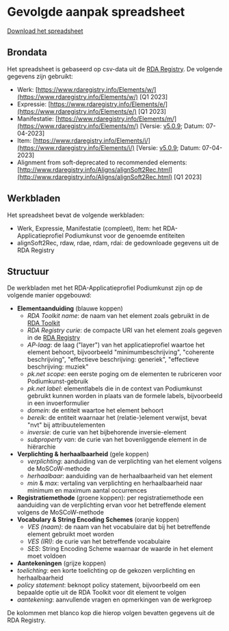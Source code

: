 # Gevolgde aanpak spreadsheet

[Download het spreadsheet](../assets/RDA-AP_Podiumkunst-net.xlsx)

## Brondata

Het spreadsheet is gebaseerd op csv-data uit de [RDA Registry](http://www.rdaregistry.info/). De volgende gegevens zijn gebruikt:

* Werk: [https://www.rdaregistry.info/Elements/w/](https://www.rdaregistry.info/Elements/w/) [Q1 2023]
* Expressie: [https://www.rdaregistry.info/Elements/e/](https://www.rdaregistry.info/Elements/e/) [Q1 2023]
* Manifestatie: [https://www.rdaregistry.info/Elements/m/](https://www.rdaregistry.info/Elements/m/) [Versie: [v5.0.9](https://github.com/RDARegistry/RDA-Vocabularies/releases/tag/v5.0.9); Datum: 07-04-2023]
* Item: [https://www.rdaregistry.info/Elements/i/](https://www.rdaregistry.info/Elements/i/) [Versie: [v5.0.9](https://github.com/RDARegistry/RDA-Vocabularies/releases/tag/v5.0.9); Datum: 07-04-2023]
* Alignment from soft-deprecated to recommended elements: [http://www.rdaregistry.info/Aligns/alignSoft2Rec.html](http://www.rdaregistry.info/Aligns/alignSoft2Rec.html) [Q1 2023]

## Werkbladen

Het spreadsheet bevat de volgende werkbladen:

* Werk, Expressie, Manifestatie (compleet), Item: het RDA-Applicatieprofiel Podiumkunst voor de genoemde entiteiten
* alignSoft2Rec, rdaw, rdae, rdam, rdai: de gedownloade gegevens uit de RDA Registry

## Structuur

De werkbladen met het RDA-Applicatieprofiel Podiumkunst zijn op de volgende manier opgebouwd:

* **Elementaanduiding** (blauwe koppen)
  * _RDA Toolkit name_: de naam van het element zoals gebruikt in de [RDA Toolkit](http://access.rdatoolkit.org/)
  * _RDA Registry curie_: de compacte URI van het element zoals gegeven in de [RDA Registry](http://www.rdaregistry.info/)
  * _AP-laag_: de laag ("layer") van het applicatieprofiel waartoe het element behoort, bijvoorbeeld "minimumbeschrijving", "coherente beschrijving", "effectieve beschrijving: generiek", "effectieve beschrijving: muziek"
  * _pk.net scope_: een eerste poging om de elementen te rubriceren voor Podiumkunst-gebruik
  * _pk.net label_: elementlabels die in de context van Podiumkunst gebruikt kunnen worden in plaats van de formele labels, bijvoorbeeld in een invoerformulier
  * _domein_: de entiteit waartoe het element behoort
  * _bereik_: de entiteit waarnaar het (relatie-)element verwijst, bevat "nvt" bij attribuutelementen
  * _inversie_: de curie van het bijbehorende inversie-element
  * _subproperty van_: de curie van het bovenliggende element in de hiërarchie
* **Verplichting & herhaalbaarheid** (gele koppen)
  * _verplichting_: aanduiding van de verplichting van het element volgens de MoSCoW-methode
  * _herhaalbaar_: aanduiding van de herhaalbaarheid van het element
  * _min_ & _max_: vertaling van verplichting en herhaalbaarheid naar minimum en maximum aantal occurrences
* **Registratiemethode** (groene koppen): per registratiemethode een aanduiding van de verplichting ervan voor het betreffende element volgens de MoSCoW-methode
* **Vocabulary & String Encoding Schemes** (oranje koppen)
  * _VES (naam)_: de naam van het vocabulaire dat bij het betreffende element gebruikt moet worden
  * _VES (IRI)_: de curie van het betreffende vocabulaire
  * _SES_: String Encoding Scheme waarnaar de waarde in het element moet voldoen
* **Aantekeningen** (grijze koppen)
 * _toelichting_: een korte toelichting op de gekozen verplichting en herhaalbaarheid
 * _policy statement_: beknopt policy statement, bijvoorbeeld om een bepaalde optie uit de RDA Toolkit voor dit element te volgen
 * _aantekening_: aanvullende vragen en opmerkingen van de werkgroep

De kolommen met blanco kop die hierop volgen bevatten gegevens uit de RDA Registry.
